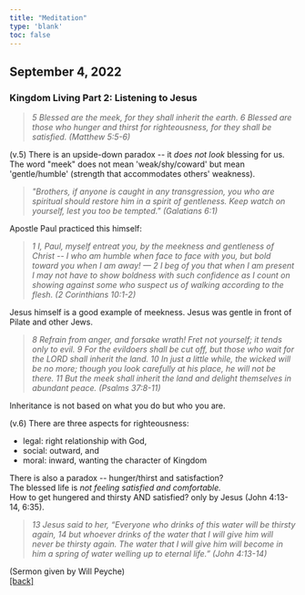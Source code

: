 ```yaml
---
title: "Meditation"
type: 'blank'
toc: false
---
```


## September 4, 2022
### Kingdom Living Part 2: Listening to Jesus

>_5 Blessed are the meek, for they shall inherit the earth. 6 Blessed are those who hunger and thirst for righteousness, for they shall be satisfied. (Matthew 5:5-6)_

(v.5) There is an upside-down paradox -- it _does not look_ blessing for us.\
The word "meek" does not mean 'weak/shy/coward' but mean 'gentle/humble' (strength that accommodates others' weakness).

> _"Brothers, if anyone is caught in any transgression, you who are spiritual should restore him in a spirit of gentleness. Keep watch on yourself, lest you too be tempted." (Galatians 6:1)_

Apostle Paul practiced this himself:

> _1 I, Paul, myself entreat you, by the meekness and gentleness of Christ -- I who am humble when face to face with you, but bold toward you when I am away! — 2 I beg of you that when I am present I may not have to show boldness with such confidence as I count on showing against some who suspect us of walking according to the flesh. (2 Corinthians 10:1-2)_

Jesus himself is a good example of meekness. Jesus was gentle in front of Pilate and other Jews.

> _8 Refrain from anger, and forsake wrath! Fret not yourself; it tends only to evil. 9 For the evildoers shall be cut off, but those who wait for the LORD shall inherit the land. 10 In just a little while, the wicked will be no more; though you look carefully at his place, he will not be there. 11 But the meek shall inherit the land and delight themselves in abundant peace. (Psalms 37:8-11)_

Inheritance is not based on what you do but who you are.

(v.6) There are three aspects for righteousness:
* legal: right relationship with God,
* social: outward, and
* moral: inward, wanting the character of Kingdom

There is also a paradox -- hunger/thirst and satisfaction?\
The blessed life is _not feeling satisfied and comfortable._\
How to get hungered and thirsty AND satisfied? only by Jesus (John 4:13-14, 6:35).

> _13 Jesus said to her, “Everyone who drinks of this water will be thirsty again, 14 but whoever drinks of the water that I will give him will never be thirsty again. The water that I will give him will become in him a spring of water welling up to eternal life.”  (John 4:13-14)_

(Sermon given by Will Peyche)\
[[back]](../../personal)
